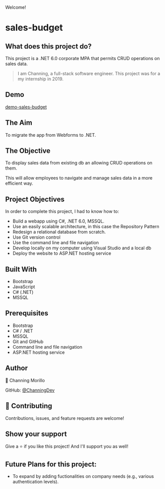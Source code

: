 Welcome! 

# sales-budget

## What does this project do?
This project is a .NET 6.0 corporate MPA that permits CRUD operations on sales data.

> I am Channing, a full-stack software engineer. This project was for a my internship in 2019.

## Demo
[demo-sales-budget](Demo/sales-budget-demo.mp4)

## The Aim
To migrate the app from Webforms to .NET.

## The Objective
To display sales data from existing db an allowing CRUD operations on them.

This will allow employees to navigate and manage sales data in a more efficient way.

## Project Objectives
In order to complete this project, I had to know how to:

- Build a webapp using C#, .NET 6.0, MSSQL.
- Use an easily scalable architecture, in this case the Repository Pattern
- Redesign a relational database from scratch.
- Use Git version control
- Use the command line and file navigation
- Develop locally on my computer using Visual Studio and a local db
- Deploy the website to ASP.NET hosting service

## Built With
- Bootstrap
- JavaScript
- C# (.NET)
- MSSQL

## Prerequisites
- Bootstrap
- C# / .NET
- MSSQL
- Git and GitHub
- Command line and file navigation
- ASP.NET hosting service

## Author
👤 Channing Morillo

GitHub: [@ChanningDev](https://github.com/ChanningDev)

## 🤝 Contributing
Contributions, issues, and feature requests are welcome!


## Show your support
Give a ⭐️ if you like this project! And I'll support you as well!


## Future Plans for this project:
- To expand by adding fuctionalities on company needs (e.g., various authentication levels).


